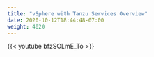 ```yaml
---
title: "vSphere with Tanzu Services Overview"
date: 2020-10-12T18:44:48-07:00
weight: 4020
---
```

{{< youtube bfzSOLmE_To >}}
